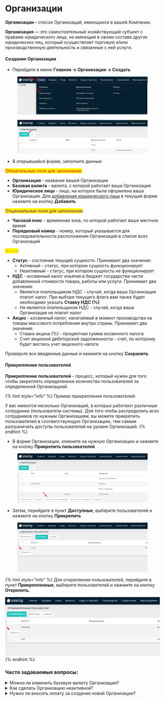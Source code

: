 # Организации

**Организации -** список Организаций, имеющихся в вашей Компании.

**Организация** — это самостоятельный хозяйствующий субъект с правами юридического лица, не имеющий в своем составе других юридических лиц, который осуществляет торговую и/или производственную деятельность и связанные с ней услуги.

#### Создание Организации

* Перейдите в меню **Главное -> Организации -> Создать**

<figure><img src="../../../.gitbook/assets/image (14).png" alt=""><figcaption></figcaption></figure>

<figure><img src="../../../.gitbook/assets/image (17) (1).png" alt=""><figcaption></figcaption></figure>

* В открывшейся форме, заполните данные:

<mark style="color:red;">Обязательные поля для заполнения:</mark>

* **Организация** - название вашей Организации
* **Базовая валюта** - валюта, с которой работает ваша Организация
* **Юридическое лицо** - лицо, на которое была оформлена ваша Организация. Для [добавления юридического лица](../../spravochniki/osnovnoe/yuridicheskie-lica.md) в текущей форме нажмите на кнопку **Добавить**

<mark style="color:purple;">Опциональные поля для заполнения</mark>:

* **Часовой пояс** - временная зона, по которой работает ваше местное время
* **Порядковый номер** - номер, который указывается для последовательности расположения Организаций в списке всех Организаций

<mark style="color:orange;">Флаги</mark>:

* **Статус** - состояние текущей сущности. Принимает два значения:&#x20;
  * Активный - статус, при котором сущность функционирует
  * Неактивный - статус, при котором сущность не функционирует
* **НДС** - косвенный налог изъятия в бюджет государства части добавленной стоимости товара, работы или услуги. Принимает два значения:
  * Является плательщиком НДС - случай, когда ваша Организация платит налог. При выборе текущего флага вам также будет необходимо указать **Ставку НДС (%)**
  * Не является плательщиком НДС - случай, когда ваша Организация не платит налог
* **Акциз** - косвенный налог, налагаемый в момент производства на товары массового потребления внутри страны. Принимает два значения:&#x20;
  * Ставка акциза (%) - процентная сумма косвенного налога
  * Счет акцизной дебиторской задолженности - счет, по которому будет вестись учет акцизного налога

Проверьте все введенные данные и нажмите на кнопку **Сохранить**

#### Прикрепление пользователей

**Прикрепление пользователей** -  процесс, который нужен для того чтобы закреплять определенное количество пользователей за определенной Организацией.

{% hint style="info" %}
Пример прикрепления пользователей:

У вас имеются несколько Организаций, в которых работают различные сотрудники (пользователи системы). Для того чтобы распределить всех сотрудников по нужным Организациям, вы можете прикрепить пользователей в соответствующую Организацию, тем самым разграничить доступы пользователей на уровне Организаций.
{% endhint %}

* В форме Организации, кликните на нужную Организацию и нажмите на кнопку **Прикрепить пользователей**

<figure><img src="../../../.gitbook/assets/image (80).png" alt=""><figcaption></figcaption></figure>

* Затем, перейдите в пункт **Доступные**, выберите пользователей и нажмите на кнопку **Прикрепить**

<figure><img src="../../../.gitbook/assets/image (29).png" alt=""><figcaption></figcaption></figure>

{% hint style="info" %}
Для открепления пользователей, перейдите в пункт **Прикрепленные**, выберите пользователей и нажмите на кнопку **Открепить.**

****![](<../../../.gitbook/assets/image (56).png>)****
{% endhint %}

### Часто задаваемые вопросы:

<details>

<summary>Можно ли изменить базовую валюту Организации?</summary>

Базовую валюту Организации можно изменить в том случае, если отсутствуют проводки, связанные с валютой (_заказы, закупы..._). То есть, если у вас имелись проводки, вам необходимо будет отменить все проводки в системе и только после этого вы сможете изменить базовую валюту Организации.

</details>

<details>

<summary>Как сделать Организацию неактивной?</summary>

* Перейдите в меню **Главное -> Организации**

![](<../../../.gitbook/assets/image (1).png>)

* Кликните на Организацию и нажмите на кнопку **Изменить**

****![](<../../../.gitbook/assets/image (2).png>)****

* Переключите тумблер **Статуса** в положение **Неактивный**

****![](../../../.gitbook/assets/image.png)****

* Нажмите на кнопку **Сохранить**

****

</details>

<details>

<summary>Нужно ли вносить оплату за создание новой Организации?</summary>

Нет. Оплаты взымается только за создание новой Компании.

</details>


